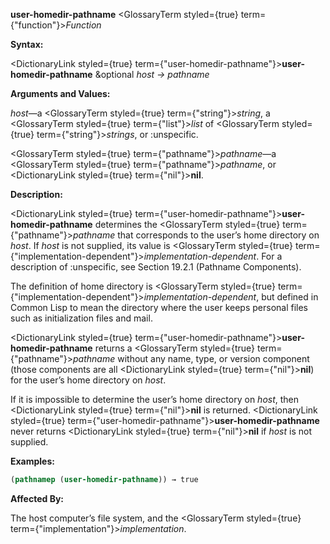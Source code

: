 **user-homedir-pathname** <GlossaryTerm styled={true} term={"function"}><i>Function</i></GlossaryTerm> 



**Syntax:** 



<DictionaryLink styled={true} term={"user-homedir-pathname"}><b>user-homedir-pathname</b></DictionaryLink> &amp;optional *host → pathname* 



**Arguments and Values:** 



*host*—a <GlossaryTerm styled={true} term={"string"}><i>string</i></GlossaryTerm>, a <GlossaryTerm styled={true} term={"list"}><i>list</i></GlossaryTerm> of <GlossaryTerm styled={true} term={"string"}><i>strings</i></GlossaryTerm>, or :unspecific. 



<GlossaryTerm styled={true} term={"pathname"}><i>pathname</i></GlossaryTerm>—a <GlossaryTerm styled={true} term={"pathname"}><i>pathname</i></GlossaryTerm>, or <DictionaryLink styled={true} term={"nil"}><b>nil</b></DictionaryLink>. 



**Description:** 



<DictionaryLink styled={true} term={"user-homedir-pathname"}><b>user-homedir-pathname</b></DictionaryLink> determines the <GlossaryTerm styled={true} term={"pathname"}><i>pathname</i></GlossaryTerm> that corresponds to the user’s home directory on *host*. If *host* is not supplied, its value is <GlossaryTerm styled={true} term={"implementation-dependent"}><i>implementation-dependent</i></GlossaryTerm>. For a description of :unspecific, see Section 19.2.1 (Pathname Components). 



The definition of home directory is <GlossaryTerm styled={true} term={"implementation-dependent"}><i>implementation-dependent</i></GlossaryTerm>, but defined in Common Lisp to mean the directory where the user keeps personal files such as initialization files and mail. 



<DictionaryLink styled={true} term={"user-homedir-pathname"}><b>user-homedir-pathname</b></DictionaryLink> returns a <GlossaryTerm styled={true} term={"pathname"}><i>pathname</i></GlossaryTerm> without any name, type, or version component (those components are all <DictionaryLink styled={true} term={"nil"}><b>nil</b></DictionaryLink>) for the user’s home directory on *host*. 



If it is impossible to determine the user’s home directory on *host*, then <DictionaryLink styled={true} term={"nil"}><b>nil</b></DictionaryLink> is returned. <DictionaryLink styled={true} term={"user-homedir-pathname"}><b>user-homedir-pathname</b></DictionaryLink> never returns <DictionaryLink styled={true} term={"nil"}><b>nil</b></DictionaryLink> if *host* is not supplied. 



**Examples:**
```lisp
(pathnamep (user-homedir-pathname)) → true 
```
**Affected By:** 



The host computer’s file system, and the <GlossaryTerm styled={true} term={"implementation"}><i>implementation</i></GlossaryTerm>. 





